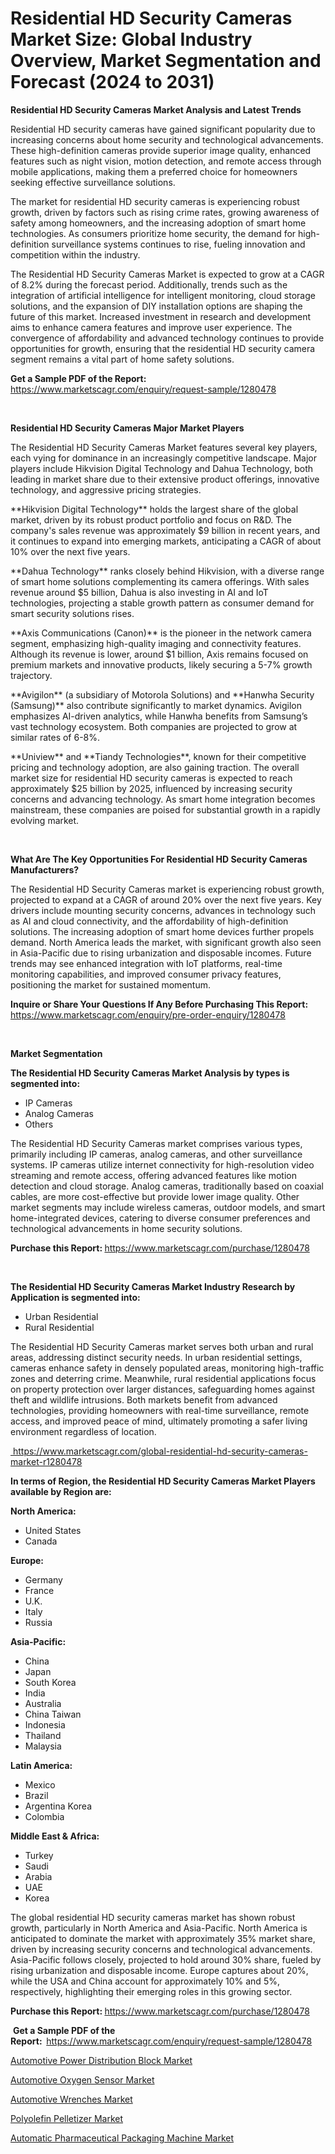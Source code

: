 <p><h1>Residential HD Security Cameras Market Size: Global Industry Overview, Market Segmentation and Forecast (2024 to 2031)</h1></p><p><strong>Residential HD Security Cameras Market Analysis and Latest Trends</strong></p>
<p><p>Residential HD security cameras have gained significant popularity due to increasing concerns about home security and technological advancements. These high-definition cameras provide superior image quality, enhanced features such as night vision, motion detection, and remote access through mobile applications, making them a preferred choice for homeowners seeking effective surveillance solutions.</p><p>The market for residential HD security cameras is experiencing robust growth, driven by factors such as rising crime rates, growing awareness of safety among homeowners, and the increasing adoption of smart home technologies. As consumers prioritize home security, the demand for high-definition surveillance systems continues to rise, fueling innovation and competition within the industry.</p><p>The Residential HD Security Cameras Market is expected to grow at a CAGR of 8.2% during the forecast period. Additionally, trends such as the integration of artificial intelligence for intelligent monitoring, cloud storage solutions, and the expansion of DIY installation options are shaping the future of this market. Increased investment in research and development aims to enhance camera features and improve user experience. The convergence of affordability and advanced technology continues to provide opportunities for growth, ensuring that the residential HD security camera segment remains a vital part of home safety solutions.</p></p>
<p><strong>Get a Sample PDF of the Report:&nbsp;</strong> <a href="https://www.marketscagr.com/enquiry/request-sample/1280478?utm_campaign=1268&utm_medium=2&utm_source=Github&utm_content=ia&utm_term=03102024&utm_id=residential-hd-security-cameras">https://www.marketscagr.com/enquiry/request-sample/1280478</a></p>
<p>&nbsp;</p>
<p><strong>Residential HD Security Cameras Major Market Players</strong></p>
<p><p>The Residential HD Security Cameras Market features several key players, each vying for dominance in an increasingly competitive landscape. Major players include Hikvision Digital Technology and Dahua Technology, both leading in market share due to their extensive product offerings, innovative technology, and aggressive pricing strategies.</p><p>**Hikvision Digital Technology** holds the largest share of the global market, driven by its robust product portfolio and focus on R&D. The company's sales revenue was approximately $9 billion in recent years, and it continues to expand into emerging markets, anticipating a CAGR of about 10% over the next five years.</p><p>**Dahua Technology** ranks closely behind Hikvision, with a diverse range of smart home solutions complementing its camera offerings. With sales revenue around $5 billion, Dahua is also investing in AI and IoT technologies, projecting a stable growth pattern as consumer demand for smart security solutions rises.</p><p>**Axis Communications (Canon)** is the pioneer in the network camera segment, emphasizing high-quality imaging and connectivity features. Although its revenue is lower, around $1 billion, Axis remains focused on premium markets and innovative products, likely securing a 5-7% growth trajectory.</p><p>**Avigilon** (a subsidiary of Motorola Solutions) and **Hanwha Security (Samsung)** also contribute significantly to market dynamics. Avigilon emphasizes AI-driven analytics, while Hanwha benefits from Samsung’s vast technology ecosystem. Both companies are projected to grow at similar rates of 6-8%.</p><p>**Uniview** and **Tiandy Technologies**, known for their competitive pricing and technology adoption, are also gaining traction. The overall market size for residential HD security cameras is expected to reach approximately $25 billion by 2025, influenced by increasing security concerns and advancing technology. As smart home integration becomes mainstream, these companies are poised for substantial growth in a rapidly evolving market.</p></p>
<p>&nbsp;</p>
<p><strong>What Are The Key Opportunities For Residential HD Security Cameras Manufacturers?</strong></p>
<p><p>The Residential HD Security Cameras market is experiencing robust growth, projected to expand at a CAGR of around 20% over the next five years. Key drivers include mounting security concerns, advances in technology such as AI and cloud connectivity, and the affordability of high-definition solutions. The increasing adoption of smart home devices further propels demand. North America leads the market, with significant growth also seen in Asia-Pacific due to rising urbanization and disposable incomes. Future trends may see enhanced integration with IoT platforms, real-time monitoring capabilities, and improved consumer privacy features, positioning the market for sustained momentum.</p></p>
<p><strong>Inquire or Share Your Questions If Any Before Purchasing This Report:</strong> <a href="https://www.marketscagr.com/enquiry/pre-order-enquiry/1280478?utm_campaign=1268&utm_medium=2&utm_source=Github&utm_content=ia&utm_term=03102024&utm_id=residential-hd-security-cameras">https://www.marketscagr.com/enquiry/pre-order-enquiry/1280478</a></p>
<p>&nbsp;</p>
<p><strong>Market Segmentation</strong></p>
<p><strong>The Residential HD Security Cameras Market Analysis by types is segmented into:</strong></p>
<p><ul><li>IP Cameras</li><li>Analog Cameras</li><li>Others</li></ul></p>
<p><p>The Residential HD Security Cameras market comprises various types, primarily including IP cameras, analog cameras, and other surveillance systems. IP cameras utilize internet connectivity for high-resolution video streaming and remote access, offering advanced features like motion detection and cloud storage. Analog cameras, traditionally based on coaxial cables, are more cost-effective but provide lower image quality. Other market segments may include wireless cameras, outdoor models, and smart home-integrated devices, catering to diverse consumer preferences and technological advancements in home security solutions.</p></p>
<p><strong>Purchase this Report:&nbsp;</strong><a href="https://www.marketscagr.com/purchase/1280478?utm_campaign=1268&utm_medium=2&utm_source=Github&utm_content=ia&utm_term=03102024&utm_id=residential-hd-security-cameras">https://www.marketscagr.com/purchase/1280478</a></p>
<p>&nbsp;</p>
<p><strong>The Residential HD Security Cameras Market Industry Research by Application is segmented into:</strong></p>
<p><ul><li>Urban Residential</li><li>Rural Residential</li></ul></p>
<p><p>The Residential HD Security Cameras market serves both urban and rural areas, addressing distinct security needs. In urban residential settings, cameras enhance safety in densely populated areas, monitoring high-traffic zones and deterring crime. Meanwhile, rural residential applications focus on property protection over larger distances, safeguarding homes against theft and wildlife intrusions. Both markets benefit from advanced technologies, providing homeowners with real-time surveillance, remote access, and improved peace of mind, ultimately promoting a safer living environment regardless of location.</p></p>
<p><a href="https://www.marketscagr.com/global-residential-hd-security-cameras-market-r1280478?utm_campaign=1268&utm_medium=2&utm_source=Github&utm_content=ia&utm_term=03102024&utm_id=residential-hd-security-cameras">&nbsp;https://www.marketscagr.com/global-residential-hd-security-cameras-market-r1280478</a></p>
<p><strong>In terms of Region, the Residential HD Security Cameras Market Players available by Region are:</strong></p>
<p>
    <p> <strong> North America: </strong>
        <ul>
            <li>United States</li>
            <li>Canada</li>
        </ul>
        </p> 
    <p> <strong> Europe: </strong>
        <ul>
            <li>Germany</li>
            <li>France</li>
            <li>U.K.</li>
            <li>Italy</li>
            <li>Russia</li>
        </ul>
        </p> 
    <p> <strong> Asia-Pacific: </strong>
        <ul>
            <li>China</li>
            <li>Japan</li>
            <li>South Korea</li>
            <li>India</li>
            <li>Australia</li>
            <li>China Taiwan</li>
            <li>Indonesia</li>
            <li>Thailand</li>
            <li>Malaysia</li>
        </ul>
        </p> 
    <p> <strong> Latin America: </strong>
        <ul>
            <li>Mexico</li>
            <li>Brazil</li>
            <li>Argentina Korea</li>
            <li>Colombia</li>
        </ul>
        </p> 
    <p> <strong> Middle East & Africa: </strong>
        <ul>
            <li>Turkey</li>
            <li>Saudi</li>
            <li>Arabia</li>
            <li>UAE</li>
            <li>Korea</li>
        </ul>
    </p>
    </p>
<p><p>The global residential HD security cameras market has shown robust growth, particularly in North America and Asia-Pacific. North America is anticipated to dominate the market with approximately 35% market share, driven by increasing security concerns and technological advancements. Asia-Pacific follows closely, projected to hold around 30% share, fueled by rising urbanization and disposable income. Europe captures about 20%, while the USA and China account for approximately 10% and 5%, respectively, highlighting their emerging roles in this growing sector.</p></p>
<p><strong>Purchase this Report: </strong><a href="https://www.marketscagr.com/purchase/1280478?utm_campaign=1268&utm_medium=2&utm_source=Github&utm_content=ia&utm_term=03102024&utm_id=residential-hd-security-cameras">https://www.marketscagr.com/purchase/1280478</a></p>
<p>&nbsp;<strong>Get a Sample PDF of the Report:&nbsp;&nbsp;</strong><a href="https://www.marketscagr.com/enquiry/request-sample/1280478?utm_campaign=1268&utm_medium=2&utm_source=Github&utm_content=ia&utm_term=03102024&utm_id=residential-hd-security-cameras">https://www.marketscagr.com/enquiry/request-sample/1280478</a></p>
<p><strong></strong></p>
<p><p><a href="https://www.linkedin.com/pulse/automotive-power-distribution-block-industry-analysis-report-z9b7f?trackingId=rNt%2B116oTymtQUnwPijUnQ%3D%3D&utm_campaign=1268&utm_medium=2&utm_source=Github&utm_content=ia&utm_term=03102024&utm_id=residential-hd-security-cameras">Automotive Power Distribution Block Market</a></p><p><a href="https://www.linkedin.com/pulse/global-automotive-oxygen-sensor-market-focus-application-end-use-0swjf?trackingId=qX9JwaDHTae68WX7TkMV9Q%3D%3D&utm_campaign=1268&utm_medium=2&utm_source=Github&utm_content=ia&utm_term=03102024&utm_id=residential-hd-security-cameras">Automotive Oxygen Sensor Market</a></p><p><a href="https://www.linkedin.com/pulse/what-emerging-market-trends-automotive-wrenches-detailed-uhsxe?utm_campaign=1268&utm_medium=2&utm_source=Github&utm_content=ia&utm_term=03102024&utm_id=residential-hd-security-cameras">Automotive Wrenches Market</a></p><p><a href="https://issuu.com/reportprime-2/docs/polyolefin-pelletizer-market-size-2_cca682aacded4b?utm_campaign=1268&utm_medium=2&utm_source=Github&utm_content=ia&utm_term=03102024&utm_id=residential-hd-security-cameras">Polyolefin Pelletizer Market</a></p><p><a href="https://issuu.com/reportprime-2/docs/automatic-pharmaceutical-packaging-_a4b6ef8e6dbb12?utm_campaign=1268&utm_medium=2&utm_source=Github&utm_content=ia&utm_term=03102024&utm_id=residential-hd-security-cameras">Automatic Pharmaceutical Packaging Machine Market</a></p></p>
